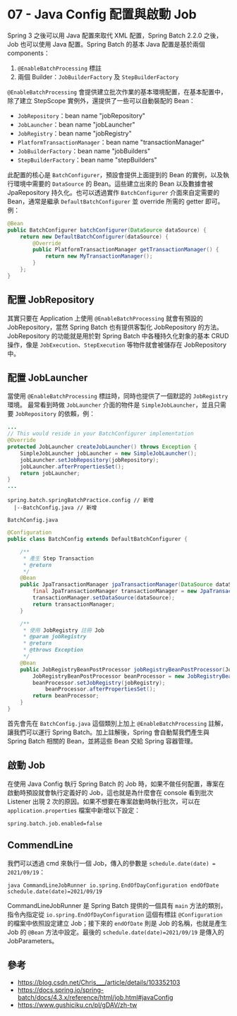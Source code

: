 # 07 - Java Config 配置與啟動 Job

Spring 3 之後可以用 Java 配置來取代 XML 配置，Spring Batch 2.2.0 之後，Job 也可以使用 Java 配置。Spring Batch 的基本 Java 配置是基於兩個 components：
1. `@EnableBatchProcessing` 標註
2. 兩個 Builder：`JobBuilderFactory` 及 `StepBuilderFactory`

`@EnableBatchProcessing` 會提供建立批次作業的基本環境配置，在基本配置中，除了建立 StepScope 實例外，還提供了一些可以自動裝配的 Bean：
* `JobRepository`：bean name "jobRepository"
* `JobLauncher`：bean name "jobLauncher"
* `JobRegistry`：bean name "jobRegistry"
* `PlatformTransactionManager`：bean name "transactionManager"
* `JobBuilderFactory`：bean name "jobBuilders"
* `StepBuilderFactory`：bean name "stepBuilders"

此配置的核心是 `BatchConfigurer`，預設會提供上面提到的 Bean 的實例，以及執行環境中需要的 `DataSource` 的 Bean。這些建立出來的 Bean 以及數據會被 JpaRepository 持久化。也可以透過實作 `BatchConfigurer` 介面來自定需要的 Bean，通常是繼承 `DefaultBatchConfigurer` 並 override 所需的 getter 即可。例：
```java
@Bean
public BatchConfigurer batchConfigurer(DataSource dataSource) {
	return new DefaultBatchConfigurer(dataSource) {
		@Override
		public PlatformTransactionManager getTransactionManager() {
			return new MyTransactionManager();
		}
	};
}
```

## 配置 JobRepository
其實只要在 Application 上使用 `@EnableBatchProcessing` 就會有預設的 JobRepository，當然 Spring Batch 也有提供客製化 JobRepository 的方法。JobRepository 的功能就是用於對 Spring Batch 中各種持久化對象的基本 CRUD 操作，像是 `JobExecution`、`StepExecution` 等物件就會被儲存在 JobRepository 中。

## 配置 JobLauncher
當使用 `@EnableBatchProcessing` 標註時，同時也提供了一個默認的 `JobRegistry` 環境。
最常看到時做 `JobLauncher` 介面的物件是 `SimpleJobLauncher`，並且只需要 `JobRepository` 的依賴，例：
```java
...
// This would reside in your BatchConfigurer implementation
@Override
protected JobLauncher createJobLauncher() throws Exception {
	SimpleJobLauncher jobLauncher = new SimpleJobLauncher();
	jobLauncher.setJobRepository(jobRepository);
	jobLauncher.afterPropertiesSet();
	return jobLauncher;
}
...
```

```
spring.batch.springBatchPractice.config // 新增
  |--BatchConfig.java // 新增
```

`BatchConfig.java`
```java
@Configuration
public class BatchConfig extends DefaultBatchConfigurer {

	/**
	 * 產生 Step Transaction
	 * @return
	 */
	@Bean
	public JpaTransactionManager jpaTransactionManager(DataSource dataSource) {
		final JpaTransactionManager transactionManager = new JpaTransactionManager();
		transactionManager.setDataSource(dataSource);
		return transactionManager;
	}

	/**
	 * 使用 JobRegistry 註冊 Job
	 * @param jobRegistry
	 * @return
	 * @throws Exception
	 */
	@Bean
	public JobRegistryBeanPostProcessor jobRegistryBeanPostProcessor(JobRegistry jobRegistry) throws Exception {
		JobRegistryBeanPostProcessor beanProcessor = new JobRegistryBeanPostProcessor();
		beanProcessor.setJobRegistry(jobRegistry);
			beanProcessor.afterPropertiesSet();
		return beanProcessor;
	}
}
```
首先會先在 `BatchConfig.java` 這個類別上加上 `@EnableBatchProcessing` 註解，讓我們可以運行 Spring Batch。加上註解後，Spring 會自動幫我們產生與 Spring Batch 相關的 Bean，並將這些 Bean 交給 Spring 容器管理。

## 啟動 Job

在使用 Java Config 執行 Spring Batch 的 Job 時，如果不做任何配置，專案在啟動時預設就會執行定義好的 Job，這也就是為什麼會在 console 看到批次 Listener 出現 2 次的原因。如果不想要在專案啟動時執行批次，可以在 `application.properties` 檔案中新增以下設定：

```properties
spring.batch.job.enabled=false
```

## CommendLine
我們可以透過 cmd 來執行一個 Job，傳入的參數是 `schedule.date(date) = 2021/09/19`：
```
java CommandLineJobRunner io.spring.EndOfDayConfiguration endOfDate schedule.date(date)=2021/09/19
```

CommandLineJobRunner 是 Spring Batch 提供的一個具有 `main` 方法的類別，指令內指定從 `io.spring.EndOfDayConfiguration` 這個有標註 `@Configuration` 的檔案中依照設定建立 Job；接下來的 `endOfDate` 則是 Job 的名稱，也就是產生 Job 的 `@Bean` 方法中設定。最後的 `schedule.date(date)=2021/09/19` 是傳入的 JobParameters。

## 參考
* https://blog.csdn.net/Chris___/article/details/103352103
* https://docs.spring.io/spring-batch/docs/4.3.x/reference/html/job.html#javaConfig
* https://www.gushiciku.cn/pl/gDAV/zh-tw
